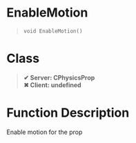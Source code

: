 # EnableMotion
> `void EnableMotion()`
# Class
> __✔ Server: CPhysicsProp__  
> __✖ Client: undefined__  
# Function Description
Enable motion for the prop
